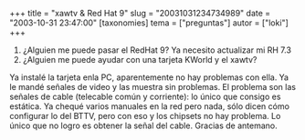 +++
title = "xawtv &amp; Red Hat 9"
slug = "20031031234734989"
date = "2003-10-31 23:47:00"
[taxonomies]
tema = ["preguntas"]
autor = ["loki"]
+++

1.  ¿Alguien me puede pasar el RedHat 9? Ya necesito actualizar mi RH
    7.3
2.  ¿Alguien me puede ayudar con una tarjeta KWorld y el xawtv?

<!-- more -->
Ya instalé la tarjeta enla PC, aparentemente no hay problemas con ella.
Ya le mandé señales de video y las muestra sin problemas. El problema
son las señales de cable (telecable común y corriente): lo único que
consigo es estática. Ya chequé varios manuales en la red pero nada, sólo
dicen cómo configurar lo del BTTV, pero con eso y los chipsets no hay
problema. Lo único que no logro es obtener la señal del cable. Gracias
de antemano.


